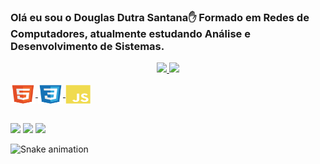 ### Olá eu sou o Douglas Dutra Santana✋ Formado em Redes de Computadores, atualmente estudando Análise e Desenvolvimento de Sistemas.
<div align="center">
  <a href="https://github.com/douglasdsantana">
  <img height="180em" src="https://github-readme-stats.vercel.app/api?username=douglasdsantana&show_icons=true&theme=radical&include_all_commits=true&count_private=true"/>
  <img height="180em" src="https://github-readme-stats.vercel.app/api/top-langs/?username=douglasdsantana&layout=compact&langs_count=7&theme=dracula"/>
</div>
<div style="display: inline_block"><br>
  <img align="center" alt="Doug-HTML" height="30" width="40" src="https://raw.githubusercontent.com/devicons/devicon/master/icons/html5/html5-original.svg">
  <img align="center" alt="Doug-CSS" height="30" width="40" src="https://raw.githubusercontent.com/devicons/devicon/master/icons/css3/css3-original.svg">
  <img align="center" alt="Doug-Js" height="30" width="40" src="https://raw.githubusercontent.com/devicons/devicon/master/icons/javascript/javascript-plain.svg">
       
  </div>
  <br>
  
  <a href="https://instagram.com/dougdsantana" target="_blank"><img src="https://img.shields.io/badge/-Instagram-%23E4405F?style=for-the-badge&logo=instagram&logoColor=white" target="_blank"></a>
  <a href = "mailto:douglasdsantana@gmail.com"><img src="https://img.shields.io/badge/-Gmail-%23333?style=for-the-badge&logo=gmail&logoColor=white" target="_blank"></a>
  <a href="https://www.linkedin.com/in/douglasdsantana" target="_blank"><img src="https://img.shields.io/badge/-LinkedIn-%230077B5?style=for-the-badge&logo=linkedin&logoColor=white" target="_blank"></a> 

  ![Snake animation](https://github.com/douglasdsantana/douglasdsantana/blob/output/github-contribution-grid-snake.svg)
